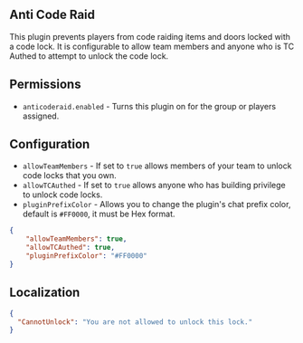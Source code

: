 ## Anti Code Raid
This plugin prevents players from code raiding items and doors locked with a code lock.  It is configurable to allow team members and anyone who is TC Authed to attempt to unlock the code lock.

## Permissions
* `anticoderaid.enabled` - Turns this plugin on for the group or players assigned.

## Configuration
* `allowTeamMembers` - If set to `true` allows members of your team to unlock code locks that you own.
* `allowTCAuthed` - If set to `true` allows anyone who has building privilege to unlock code locks.
* `pluginPrefixColor` - Allows you to change the plugin's chat prefix color, default is `#FF0000`, it must be Hex format.

```json
{
    "allowTeamMembers": true,  
    "allowTCAuthed": true,
    "pluginPrefixColor": "#FF0000"
}
```

## Localization
```json
{
  "CannotUnlock": "You are not allowed to unlock this lock."
}
```
